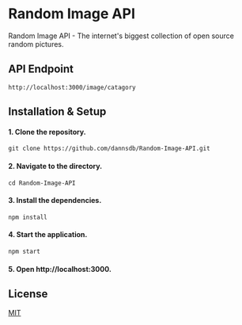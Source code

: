 
# Random Image API

Random Image API - The internet's biggest collection of open source random pictures.

## API Endpoint

```
http://localhost:3000/image/catagory
```

## Installation & Setup

#### 1. Clone the repository.
```
git clone https://github.com/dannsdb/Random-Image-API.git
```
#### 2. Navigate to the directory.
```
cd Random-Image-API
```
#### 3. Install the dependencies.
```
npm install
```
#### 4. Start the application.
```
npm start
```
#### 5. Open http://localhost:3000.

## License

[MIT](https://github.com/dannsdb/Random-Image-API/blob/master/LICENSE)